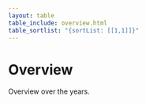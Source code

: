 ```yaml
---
layout: table
table_include: overview.html
table_sortlist: "{sortList: [[1,1]]}"
---
```


# Overview
Overview over the years.